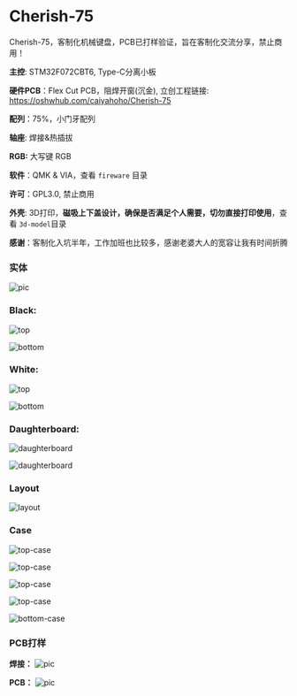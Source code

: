 # Cherish-75
Cherish-75，客制化机械键盘，PCB已打样验证，旨在客制化交流分享，禁止商用！

**主控**: STM32F072CBT6, Type-C分离小板

**硬件PCB**：Flex Cut PCB，阻焊开窗(沉金),  立创工程链接:  https://oshwhub.com/caiyahoho/Cherish-75

**配列**：75%，小门牙配列

**轴座**: 焊接&热插拔

**RGB:** 大写键 RGB

**软件**：QMK & VIA，查看 `fireware` 目录

**许可**：GPL3.0, 禁止商用

**外壳**: 3D打印，**磁吸上下盖设计，确保是否满足个人需要，切勿直接打印使用**，查看 `3d-model`目录

**感谢**：客制化入坑半年，工作加班也比较多，感谢老婆大人的宽容让我有时间折腾


### 实体
![pic](./imgs/bd-1.jpg)

### Black: 
![top](./imgs/top.png)

![bottom](./imgs/bottom.png)

### White: 
![top](./imgs/white-top.png)

![bottom](./imgs/white-bottom.png)

### Daughterboard:

![daughterboard](./imgs/daughterboard-1.png)

![daughterboard](./imgs/daughterboard-2.png)


### Layout

![layout](./imgs/layout.png)

### Case

![top-case](./imgs/3d-1.png)

![top-case](./imgs/3d-2.png)

![top-case](./imgs/3d-3.png)

![top-case](./imgs/top-case.png)

![bottom-case](./imgs/bottom-case.png)

### PCB打样
**焊接：**
![pic](./imgs/pcb-1.jpg)

**PCB：**
![pic](./imgs/pcb-2.jpg)
